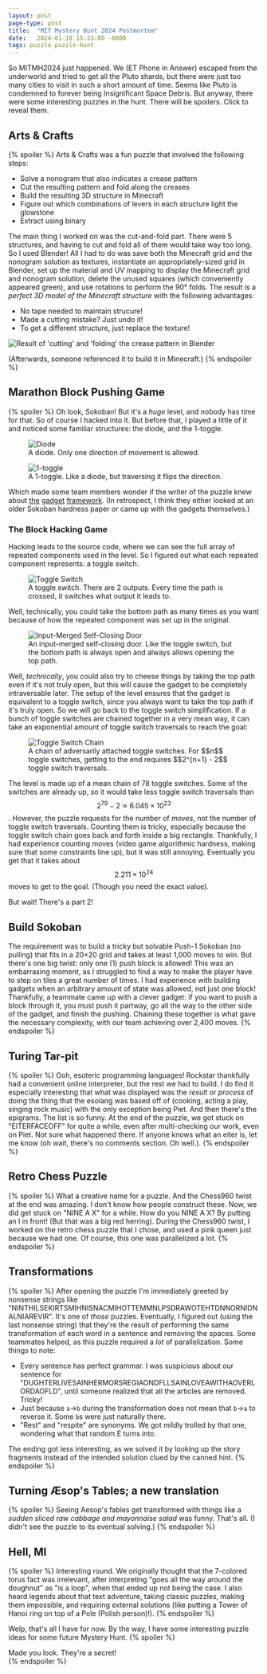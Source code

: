 ```yaml
---
layout: post
page-type: post
title:  "MIT Mystery Hunt 2024 Postmortem"
date:   2024-01-18 15:33:00 -0800
tags: puzzle puzzle-hunt
---
```

So MITMH2024 just happened. We (ET Phone in Answer) escaped from the underworld and tried to get all the Pluto shards, but there were just too many cities to visit in such a short amount of time. Seems like Pluto is condemned to forever being Insignificant Space Debris. But anyway, there were some interesting puzzles in the hunt. There will be spoilers. Click to reveal them.

## Arts & Crafts

{% spoiler %}
Arts & Crafts was a fun puzzle that involved the following steps:
* Solve a nonogram that also indicates a crease pattern
* Cut the resulting pattern and fold along the creases
* Build the resulting 3D structure in Minecraft
* Figure out which combinations of levers in each structure light the glowstone
* Extract using binary

The main thing I worked on was the cut-and-fold part. There were 5 structures, and having to cut and fold all of them would take way too long. So I used Blender! All I had to do was save both the Minecraft grid and the nonogram solution as textures, instantiate an appropriately-sized grid in Blender, set up the material and UV mapping to display the Minecraft grid and nonogram solution, delete the unused squares (which conveniently appeared green), and use rotations to perform the 90° folds. The result is a *perfect 3D model of the Minecraft structure* with the following advantages:
* No tape needed to maintain strucure!
* Made a cutting mistake? Just undo it!
* To get a different structure, just replace the texture!

<img class="center-img" src="{{ '/assets/posts/mystery-hunt-2024-postmortem/minecraft-structures.png' | relative_url }}"
alt="Result of 'cutting' and 'folding' the crease pattern in Blender"/>

(Afterwards, someone referenced it to build it in Minecraft.)
{% endspoiler %}

## Marathon Block Pushing Game

{% spoiler %}
Oh look, Sokoban! But it's a *huge* level, and nobody has time for that. So of course I hacked into it. But before that, I played a little of it and noticed some familiar structures: the diode, and the 1-toggle.

<div class="figrow">
    <figure>
        <img class="center-img" src="{{ '/assets/posts/mystery-hunt-2024-postmortem/diode.svg' | relative_url}}"
            alt="Diode"/>
        <figcaption>A diode. Only one direction of movement is allowed.</figcaption>
    </figure>
    <figure>
        <img class="center-img" src="{{ '/assets/posts/mystery-hunt-2024-postmortem/1-toggle.svg' | relative_url}}"
            alt="1-toggle"/>
        <figcaption>A 1-toggle. Like a diode, but traversing it flips the direction.</figcaption>
    </figure>
</div>

Which made some team members wonder if the writer of the puzzle knew about [the](https://arxiv.org/pdf/1806.03539.pdf) [gadget](https://arxiv.org/pdf/1812.03592.pdf) [framework](https://arxiv.org/pdf/2006.01256.pdf). (In retrospect, I think they either looked at an older Sokoban hardness paper or came up with the gadgets themselves.)

### The Block Hacking Game

Hacking leads to the source code, where we can see the full array of repeated components used in the level. So I figured out what each repeated component represents: a toggle switch.

<div class="figrow">
    <figure>
        <img class="center-img" src="{{ '/assets/posts/mystery-hunt-2024-postmortem/toggle-switch.svg' | relative_url}}"
            alt="Toggle Switch"/>
        <figcaption>A toggle switch. There are 2 outputs. Every time the path is crossed, it switches what output it leads to.</figcaption>
    </figure>
</div>

Well, technically, you could take the bottom path as many times as you want because of how the repeated component was set up in the original.

<div class="figrow">
    <figure>
        <img class="center-img" src="{{ '/assets/posts/mystery-hunt-2024-postmortem/input-merged-scd.svg' | relative_url}}"
            alt="Input-Merged Self-Closing Door"/>
        <figcaption>An input-merged self-closing door. Like the toggle switch, but the bottom path is always open
            and always allows opening the top path.</figcaption>
    </figure>
</div>

Well, *technically*, you could also try to cheese things by taking the top path even if it's not truly open, but this will cause the gadget to be completely intraversable later. The setup of the level ensures that the gadget is equivalent to a toggle switch, since you always want to take the top path if it's truly open. So we will go back to the toggle switch simplification. If a bunch of toggle switches are chained together in a very mean way, it can take an exponential amount of toggle switch traversals to reach the goal:

<div class="figrow">
    <figure>
        <img class="center-img" src="{{ '/assets/posts/mystery-hunt-2024-postmortem/toggle-switch-chain.svg' | relative_url}}"
            alt="Toggle Switch Chain"/>
        <figcaption>A chain of adversarily attached toggle switches. For $$n$$ toggle switches, getting to the end requires
        $$2^{n+1} - 2$$ toggle switch traversals.</figcaption>
    </figure>
</div>

The level is made up of a mean chain of 78 toggle switches. Some of the switches are already up, so it would take less toggle switch traversals than $$2^{79} - 2 \approx 6.045\times 10^{23}$$. However, the puzzle requests for the number of *moves*, not the number of toggle switch traversals. Counting them is tricky, especially because the toggle switch chain goes back and forth inside a big rectangle. Thankfully, I had experience counting moves (video game algorithmic hardness, making sure that some constraints line up), but it was still annoying. Eventually you get that it takes about $$2.211\times 10^{24}$$ moves to get to the goal. (Though you need the exact value).

But wait! There's a part 2!

## Build Sokoban

The requirement was to build a tricky but solvable Push-1 Sokoban (no pulling) that fits in a 20×20 grid and takes at least 1,000 moves to win. But there's one big twist: only one (1) push block is allowed! This was an embarrasing moment, as I struggled to find a way to make the player have to step on tiles a great number of times. I had experience with building gadgets when an arbitrary amount of state was allowed, not just one block! Thankfully, a teammate came up with a clever gadget: if you want to push a block through it, you must push it partway, go all the way to the other side of the gadget, and finish the pushing. Chaining these together is what gave the necessary complexity, with our team achieving over 2,400 moves.
{% endspoiler %}

## Turing Tar-pit

{% spoiler %}
Ooh, esoteric programming languages! Rockstar thankfully had a convenient online interpreter, but the rest we had to build. I do find it especially interesting that what was displayed was the *result* or *process* of doing the thing that the esolang was based off of (cooking, acting a play, singing rock music) with the only exception being Piet. And then there's the epigrams. The list is so funny. At the end of the puzzle, we got stuck on "EITERFACEOFF" for quite a while, even after multi-checking our work, even on Piet. Not sure what happened there. If anyone knows what an eiter is, let me know (oh wait, there's no comments section. Oh well.).
{% endspoiler %}

## Retro Chess Puzzle

{% spoiler %}
What a creative name for a puzzle. And the Chess960 twist at the end was amazing. I don't know how people construct these. Now, we did get stuck on "NINE A X" for a while. How do you NINE A X? By putting an I in front! (But that was a big red herring). During the Chess960 twist, I worked on the retro chess puzzle that I chose, and used a pink queen just because we had one. Of course, this one was parallelized a lot.
{% endspoiler %}

## Transformations

{% spoiler %}
After opening the puzzle I'm immediately greeted by nonsense strings like "NINTHILSEKIRTSMIHNISNACMIHOTTEMMNLPSDRAWOTEHTDNNORNIDNALNIAREVIR". It's one of *those* puzzles. Eventually, I figured out (using the last nonsense string) that they're the result of performing the same transformation of each word in a sentence and removing the spaces. Some teammates helped, as this puzzle required a *lot* of parallelization. Some things to note:
* Every sentence has perfect grammar. I was suspicious about our sentence for "DUGHTERLIVESAINHERMORSREGIAONDFLLSAINLOVEAWITHAOVERLORDAOFLD", until someone realized that all the articles are removed. Tricky!
* Just because `a`→`b` during the transformation does not mean that `b`→`a` to reverse it. Some `b`s were just naturally there.
* "Rest" and "respite" are synonyms. We got mildly trolled by that one, wondering what that random E turns into.

The ending got less interesting, as we solved it by looking up the story fragments instead of the intended solution clued by the canned hint.
{% endspoiler %}

## Turning Æsop's Tables; a new translation

{% spoiler %}
Seeing Aesop's fables get transformed with things like a *sudden sliced raw cabbage and mayonnaise salad* was funny. That's all. (I didn't see the puzzle to its eventual solving.)
{% endspoiler %}

## Hell, MI

{% spoiler %}
Interesting round. We originally thought that the 7-colored torus fact was irrelevant, after interpreting "goes all the way around the doughnut" as "is a loop", when that ended up not being the case. I also heard legends about that text adventure, taking classic puzzles, making them impossible, and requiring external solutions (like putting a Tower of Hanoi ring on top of a Pole (Polish person)!).
{% endspoiler %}

Welp, that's all I have for now. By the way, I have some interesting puzzle ideas for some future Mystery Hunt.
{% spoiler %}
<div class="center-text">Made you look. They're a secret!</div>
{% endspoiler %}